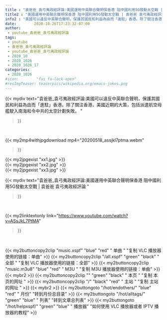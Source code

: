 ```yaml
---
title : "袁爸爸_袁弓夷政經評論:美國運用中英聯合聲明保香港 阻中國利用5G發動太空戰 | 袁爸爸 袁弓夷政經評論 "
title2 : "美國運用中英聯合聲明保香港 阻中國利用5G發動太空戰 | 袁爸爸 袁弓夷政經評論 "
info2 : "美國可以違反中英聯合聲明，保護其國民和利益為由而「進駐」香港。除了關注香港，美國近期的大策，包括派遣航空母艦駛入南海和令中共的太空計劃失敗。 "
date:        2020-10-26T17:23:32-07:00
author:
 - youtube_袁爸爸_袁弓夷政經評論
tags:
 - youtube
 - 袁爸爸_袁弓夷政經評論
 - youtube_袁爸爸_袁弓夷政經評論
 - 2020_10
 - 2020_1026
 - 2020_1026_17
categories:
 - 2020_1026
#icon:        "fas fa-lock-open"
#resImgTeaser: teaserpics/wikipedia.org/emacs-jokes.png
---
```


{{< mydiv text="袁爸爸_袁弓夷政經評論:美國可以違反中英聯合聲明，保護其國民和利益為由而「進駐」香港。除了關注香港，美國近期的大策，包括派遣航空母艦駛入南海和令中共的太空計劃失敗。 "
>}}
<br>


{{< my2mp4withjpgdownload mp4="20200518_assjkl7ptma.webm"
>}}

{{< my2jpgexist "xx1.jpg" >}}<br>
{{< my2jpgexist "xx2.jpg" >}}<br>
{{< my2jpgexist "xx3.jpg" >}}<br>



{{< mydiv text="袁爸爸_袁弓夷政經評論:美國運用中英聯合聲明保香港 阻中國利用5G發動太空戰 | 袁爸爸 袁弓夷政經評論 "
>}}
<br>

{{< my2linktextonly link="https://www.youtube.com/watch?v=ASsJkL7PtMA"
>}}


<br>

{{< my2buttoncopy2clip "music.xspf"        "blue"   "red"    " 单曲 "  "复制 VLC 播放器使用的链接：单曲" >}} {{< my2buttoncopy2clip "/all.xspf"         "green"  "black"  " 全部 "  "复制 VLC 播放器使用的链接：全部" >}} {{< my2buttoncopy2clip "music.m3u8"        "blue"   "red"    " M3U  "    "复制 M3U 播放器使用的链接：单曲" >}} {{< mybr2 >}} {{< my2buttoncopy2clip ""                  "green"  "black"  " 本页 "    "复制 本页的网址 " >}} {{< my2buttoncopy2clip "/"                 "black"  "red"    " 主站 "    "复制 主站的网址 " >}} {{< mybr2 >}} {{< my2buttongoto      "/hot/endothers/"   "blue"   "red"    " 月份"   "转到月份总目录" >}} {{< my2buttongoto      "/hot/alltags/"     "green"  "blue"   " 列表"   "转到文章总列表" >}} {{< my2buttongoto      "/hot/helpxspf/"    "green"  "blue"   " 播放器" "如何使用 VLC 播放器或者 IPTV 播放器的教程" >}} 
